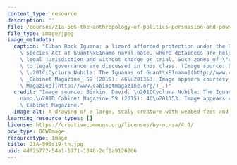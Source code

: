 ```yaml
---
content_type: resource
description: ''
file: /courses/21a-506-the-anthropology-of-politics-persuasion-and-power-spring-2019/4df2577254a1177113482cf1a9126206_21A-506s19-th.jpg
file_type: image/jpeg
image_metadata:
  caption: "Cuban Rock Iguana: a lizard afforded protection under the U.S. Endangered\
    \ Species Act at Guant\xE1namo naval base, where detainees are held outside any\
    \ legal jurisdiction and without charge or trial. Such zones of \"exception\"\
    \ to legal governance are discussed in this class. (Image source: Birkin, David.\
    \ \u201C[Cyclura Nubila: The Iguanas of Guant\xE1namo](http://www.cabinetmagazine.org/issues/59/birkin.php).\u201D\
    \ _Cabinet Magazine_ 59 (2015): 46\u201353. Image appears courtesy of _[Cabinet\
    \ Magazine](http://www.cabinetmagazine.org/)_.)"
  credit: "Image source: Birkin, David. \u201CCyclura Nubila: The Iguanas of Guant\xE1\
    namo.\u201D Cabinet Magazine 59 (2015): 46\u201353. Image appears courtesy of\
    \ Cabinet Magazine."
  image-alt: A drawing of a large, scaly creature with webbed feet and hands.
learning_resource_types: []
license: https://creativecommons.org/licenses/by-nc-sa/4.0/
ocw_type: OCWImage
resourcetype: Image
title: 21A-506s19-th.jpg
uid: 4df25772-54a1-1771-1348-2cf1a9126206
---
```

